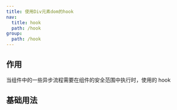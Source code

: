 ```yaml
---
title: 使用Div元素dom的hook
nav:
  title: hook
  path: /hook
group:
  path: /hook
---
```


## 作用

当组件中的一些异步流程需要在组件的安全范围中执行时，使用的 hook

## 基础用法

<code src="./demos/index.tsx" />
